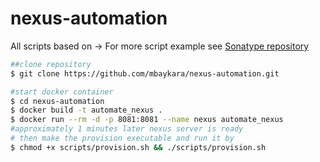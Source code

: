 # nexus-automation
All scripts based on -> 
For more script example see [Sonatype repository](https://github.com/sonatype-nexus-community/nexus-scripting-examples)

```bash
##clone repository
$ git clone https://github.com/mbaykara/nexus-automation.git

#start docker container
$ cd nexus-automation
$ docker build -t automate_nexus .
$ docker run --rm -d -p 8081:8081 --name nexus automate_nexus
#approximately 1 minutes later nexus server is ready
# then make the provision executable and run it by
$ chmod +x scripts/provision.sh && ./scripts/provision.sh
